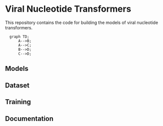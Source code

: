 # Viral Nucleotide Transformers
This repository contains the code for building the models of viral nucleotide transformers. 
```mermaid
  graph TD;
      A-->B;
      A-->C;
      B-->D;
      C-->D;
```
## Models

## Dataset

## Training

## Documentation